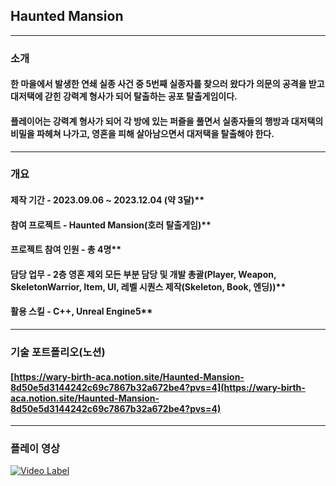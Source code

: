 ## Haunted Mansion
---
### 소개

#### 한 마을에서 발생한 연쇄 실종 사건 중 5번째 실종자를 찾으러 왔다가 의문의 공격을 받고 대저택에 갇힌 강력계 형사가 되어 탈출하는 공포 탈출게임이다.
#### 플레이어는 강력계 형사가 되어 각 방에 있는 퍼즐을 풀면서 실종자들의 행방과 대저택의 비밀을 파헤쳐 나가고, 영혼을 피해 살아남으면서 대저택을 탈출해야 한다.
---
### 개요

#### 제작 기간 - 2023.09.06 ~ 2023.12.04 (약 3달)**

#### 참여 프로젝트 - Haunted Mansion(호러 탈출게임)**

#### 프로젝트 참여 인원 - 총 4명**

#### 담당 업무 - 2층 영혼 제외 모든 부분 담당 및 개발 총괄(Player, Weapon, SkeletonWarrior, Item, UI, 레벨 시퀀스 제작(Skeleton, Book, 엔딩))**

#### 활용 스킬 - C++, Unreal Engine5**
---
### 기술 포트폴리오(노션)
#### [https://wary-birth-aca.notion.site/Haunted-Mansion-8d50e5d3144242c69c7867b32a672be4?pvs=4](https://wary-birth-aca.notion.site/Haunted-Mansion-8d50e5d3144242c69c7867b32a672be4?pvs=4)
---
### 플레이 영상
[![Video Label](http://img.youtube.com/vi/UeuZ0qxecZ8/0.jpg)](https://www.youtube.com/watch?v=UeuZ0qxecZ8&t=1s) 
